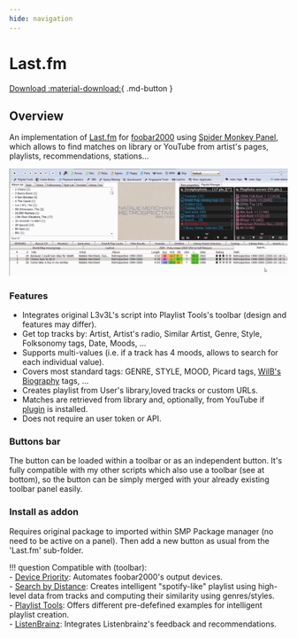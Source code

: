 ```yaml
---
hide: navigation
---
```


# Last.fm

[Download :material-download:](https://github.com/L3v3L/foo-last-list-smp){ .md-button }

## Overview

An implementation of [Last.fm](https://www.last.fm/) for [foobar2000](https://www.foobar2000.org)
 using [Spider Monkey Panel](https://theqwertiest.github.io/foo_spider_monkey_panel),
 which allows to find matches on library or YouTube from artist's pages, playlists, recommendations,
 stations...

![ListenBrainz](../images/lf.gif)

### Features
- Integrates original L3v3L's script into Playlist Tools's toolbar (design and features may differ).
- Get top tracks by: Artist, Artist's radio, Similar Artist, Genre, Style, Folksonomy tags, Date, Moods, ...
- Supports multi-values (i.e. if a track has 4 moods, allows to search for each individual value).
- Covers most standard tags: GENRE, STYLE, MOOD, Picard tags, [WilB's Biography](https://github.com/Wil-B/Biography) tags, ...
- Creates playlist from User's library,loved tracks or custom URLs.
- Matches are retrieved from library and, optionally, from YouTube if [plugin](https://fy.3dyd.com/home/) is installed.
- Does not require an user token or API.

### Buttons bar
The button can be loaded within a toolbar or as an independent button. 
It's fully compatible with my other scripts which also use a toolbar (see at bottom), 
so the button can be simply merged with your already existing toolbar panel easily.

### Install as addon
Requires original package to imported within SMP Package manager (no need to be active on a panel). 
Then add a new button as usual from the 'Last.fm' sub-folder.

!!! question
	Compatible with (toolbar):  
	- [Device Priority](../../scripts/device-priority-smp): Automates foobar2000's output devices.  
    - [Search by Distance](../../scripts/search-by-distance-smp): Creates intelligent "spotify-like"
	playlist using high-level data from tracks and computing their similarity using genres/styles.  
    - [Playlist Tools](../../scripts/playlist-tools-smp): Offers different pre-defefined examples for 
	intelligent playlist creation.  
	- [ListenBrainz](../../scripts/listenbrainz-smp): Integrates Listenbrainz's feedback and recommendations.  